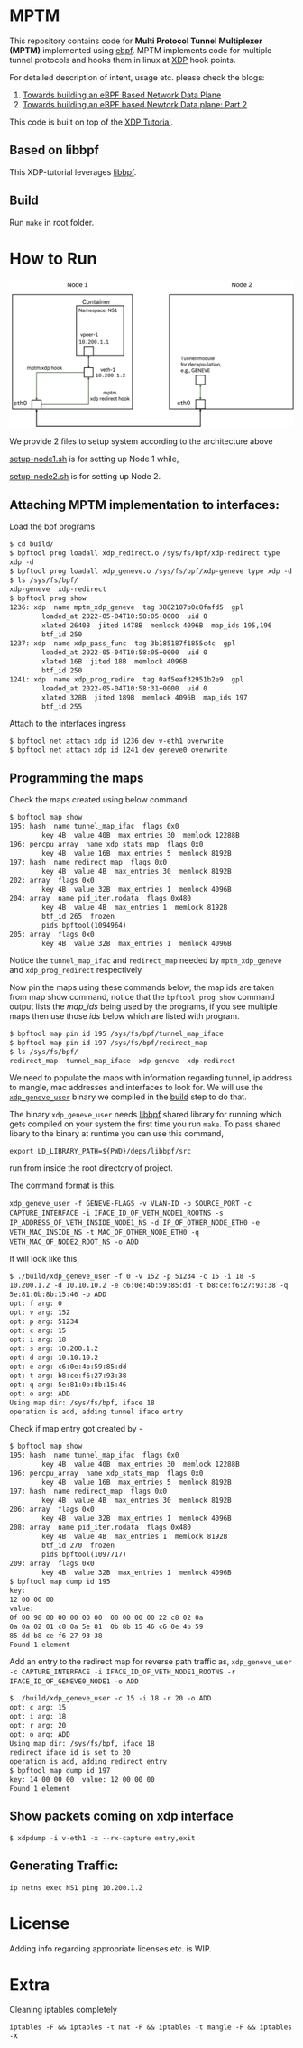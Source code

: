 # MPTM

This repository contains code for **Multi Protocol Tunnel Multiplexer (MPTM)** implemented using [ebpf](https://ebpf.io/).
MPTM implements code for multiple tunnel protocols and hooks them in linux at [XDP](https://www.iovisor.org/technology/xdp) hook points.

For detailed description of intent, usage etc. please check the blogs:

1. [Towards building an eBPF Based Network Data Plane](https://medium.com/@palani.kodeswaran/towards-building-a-ebpf-based-network-datapath-f6135067c03e)
1. [Towards building an eBPF based Newtork Data plane: Part 2](https://medium.com/@palani.kodeswaran/towards-an-ebpf-based-datapath-part-2-2afd10ada603)

This code is built on top of the [XDP Tutorial](https://github.com/xdp-project/xdp-tutorial).

## Based on libbpf

This XDP-tutorial leverages [libbpf](https://github.com/libbpf/libbpf/).

## Build

Run ``make`` in root folder.

# How to Run
![System setup for testing](docs/setup.png "System setup for testing")

We provide 2 files to setup system according to the architecture above

[setup-node1.sh](./setup/setup-node1.sh) is for setting up Node 1 while,

[setup-node2.sh](./setup/setup-node2.sh) is for setting up Node 2.


## Attaching MPTM implementation to interfaces:

Load the bpf programs
```
$ cd build/
$ bpftool prog loadall xdp_redirect.o /sys/fs/bpf/xdp-redirect type xdp -d
$ bpftool prog loadall xdp_geneve.o /sys/fs/bpf/xdp-geneve type xdp -d
$ ls /sys/fs/bpf/
xdp-geneve  xdp-redirect
$ bpftool prog show
1236: xdp  name mptm_xdp_geneve  tag 3882107b0c8fafd5  gpl
        loaded_at 2022-05-04T10:58:05+0000  uid 0
        xlated 2640B  jited 1478B  memlock 4096B  map_ids 195,196
        btf_id 250
1237: xdp  name xdp_pass_func  tag 3b185187f1855c4c  gpl
        loaded_at 2022-05-04T10:58:05+0000  uid 0
        xlated 16B  jited 18B  memlock 4096B
        btf_id 250
1241: xdp  name xdp_prog_redire  tag 0af5eaf32951b2e9  gpl
        loaded_at 2022-05-04T10:58:31+0000  uid 0
        xlated 328B  jited 189B  memlock 4096B  map_ids 197
        btf_id 255
```

Attach to the interfaces ingress

```
$ bpftool net attach xdp id 1236 dev v-eth1 overwrite
$ bpftool net attach xdp id 1241 dev geneve0 overwrite
```

## Programming the maps

Check the maps created using below command
```
$ bpftool map show
195: hash  name tunnel_map_ifac  flags 0x0
        key 4B  value 40B  max_entries 30  memlock 12288B
196: percpu_array  name xdp_stats_map  flags 0x0
        key 4B  value 16B  max_entries 5  memlock 8192B
197: hash  name redirect_map  flags 0x0
        key 4B  value 4B  max_entries 30  memlock 8192B
202: array  flags 0x0
        key 4B  value 32B  max_entries 1  memlock 4096B
204: array  name pid_iter.rodata  flags 0x480
        key 4B  value 4B  max_entries 1  memlock 8192B
        btf_id 265  frozen
        pids bpftool(1094964)
205: array  flags 0x0
        key 4B  value 32B  max_entries 1  memlock 4096B
```

Notice the `tunnel_map_ifac` and `redirect_map` needed by `mptm_xdp_geneve` and `xdp_prog_redirect` respectively

Now pin the maps using these commands below, the map ids are taken from map show command, notice that the `bpftool prog show`
command output lists the *map_ids* being used by the programs, if you see multiple maps then use those *ids* below which are
listed with program.

```
$ bpftool map pin id 195 /sys/fs/bpf/tunnel_map_iface
$ bpftool map pin id 197 /sys/fs/bpf/redirect_map
$ ls /sys/fs/bpf/
redirect_map  tunnel_map_iface  xdp-geneve  xdp-redirect
```

We need to populate the maps with information regarding tunnel, ip address to mangle, mac addresses and interfaces to look for.
We will use the [`xdp_geneve_user`](./xdp_geneve_user.c) binary we compiled in the [build](#build) step to do that.

The binary `xdp_geneve_user` needs [libbpf](./deps/libbpf/) shared library for running which gets compiled on your system the
first time you run `make`. To pass shared libary to the binary at runtime you can use this command,

```
export LD_LIBRARY_PATH=${PWD}/deps/libbpf/src
```

run from inside the root directory of project.

The command format is this.

`xdp_geneve_user -f GENEVE-FLAGS -v VLAN-ID -p SOURCE_PORT -c CAPTURE_INTERFACE -i IFACE_ID_OF_VETH_NODE1_ROOTNS -s IP_ADDRESS_OF_VETH_INSIDE_NODE1_NS -d IP_OF_OTHER_NODE_ETH0 -e VETH_MAC_INSIDE_NS -t MAC_OF_OTHER_NODE_ETH0 -q VETH_MAC_OF_NODE2_ROOT_NS -o ADD`

It will look like this, 

```
$ ./build/xdp_geneve_user -f 0 -v 152 -p 51234 -c 15 -i 18 -s 10.200.1.2 -d 10.10.10.2 -e c6:0e:4b:59:85:dd -t b8:ce:f6:27:93:38 -q 5e:81:0b:8b:15:46 -o ADD
opt: f arg: 0 
opt: v arg: 152 
opt: p arg: 51234 
opt: c arg: 15 
opt: i arg: 18 
opt: s arg: 10.200.1.2 
opt: d arg: 10.10.10.2 
opt: e arg: c6:0e:4b:59:85:dd 
opt: t arg: b8:ce:f6:27:93:38 
opt: q arg: 5e:81:0b:8b:15:46 
opt: o arg: ADD 
Using map dir: /sys/fs/bpf, iface 18 
operation is add, adding tunnel iface entry
```

Check if map entry got created by - 

```
$ bpftool map show
195: hash  name tunnel_map_ifac  flags 0x0
        key 4B  value 40B  max_entries 30  memlock 12288B
196: percpu_array  name xdp_stats_map  flags 0x0
        key 4B  value 16B  max_entries 5  memlock 8192B
197: hash  name redirect_map  flags 0x0
        key 4B  value 4B  max_entries 30  memlock 8192B
206: array  flags 0x0
        key 4B  value 32B  max_entries 1  memlock 4096B
208: array  name pid_iter.rodata  flags 0x480
        key 4B  value 4B  max_entries 1  memlock 8192B
        btf_id 270  frozen
        pids bpftool(1097717)
209: array  flags 0x0
        key 4B  value 32B  max_entries 1  memlock 4096B
$ bpftool map dump id 195
key:
12 00 00 00
value:
0f 00 98 00 00 00 00 00  00 00 00 00 22 c8 02 0a
0a 0a 02 01 c8 0a 5e 81  0b 8b 15 46 c6 0e 4b 59
85 dd b8 ce f6 27 93 38
Found 1 element
```

Add an entry to the redirect map for reverse path traffic as,
`xdp_geneve_user -c CAPTURE_INTERFACE -i IFACE_ID_OF_VETH_NODE1_ROOTNS -r IFACE_ID_OF_GENEVE0_NODE1 -o ADD`

```
$ ./build/xdp_geneve_user -c 15 -i 18 -r 20 -o ADD
opt: c arg: 15 
opt: i arg: 18 
opt: r arg: 20 
opt: o arg: ADD 
Using map dir: /sys/fs/bpf, iface 18 
redirect iface id is set to 20
operation is add, adding redirect entry
$ bpftool map dump id 197
key: 14 00 00 00  value: 12 00 00 00
Found 1 element
```

## Show packets coming on xdp interface

```
$ xdpdump -i v-eth1 -x --rx-capture entry,exit
```

## Generating Traffic:

```
ip netns exec NS1 ping 10.200.1.2
```

# License

Adding info regarding appropriate licenses etc. is WIP.

# Extra

Cleaning iptables completely

```
iptables -F && iptables -t nat -F && iptables -t mangle -F && iptables -X

```